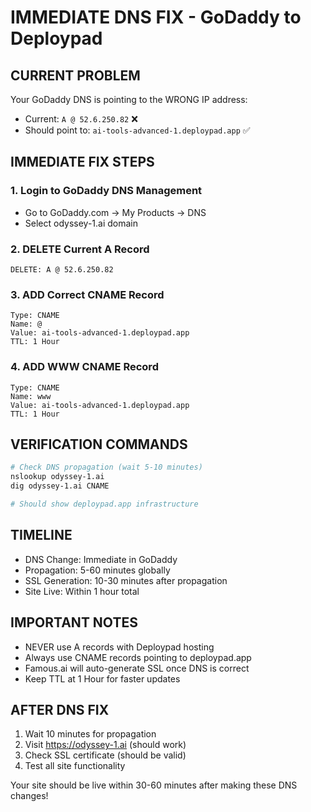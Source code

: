 # IMMEDIATE DNS FIX - GoDaddy to Deploypad

## CURRENT PROBLEM
Your GoDaddy DNS is pointing to the WRONG IP address:
- Current: `A @ 52.6.250.82` ❌
- Should point to: `ai-tools-advanced-1.deploypad.app` ✅

## IMMEDIATE FIX STEPS

### 1. Login to GoDaddy DNS Management
- Go to GoDaddy.com → My Products → DNS
- Select odyssey-1.ai domain

### 2. DELETE Current A Record
```
DELETE: A @ 52.6.250.82
```

### 3. ADD Correct CNAME Record
```
Type: CNAME
Name: @
Value: ai-tools-advanced-1.deploypad.app
TTL: 1 Hour
```

### 4. ADD WWW CNAME Record
```
Type: CNAME  
Name: www
Value: ai-tools-advanced-1.deploypad.app
TTL: 1 Hour
```

## VERIFICATION COMMANDS
```bash
# Check DNS propagation (wait 5-10 minutes)
nslookup odyssey-1.ai
dig odyssey-1.ai CNAME

# Should show deploypad.app infrastructure
```

## TIMELINE
- DNS Change: Immediate in GoDaddy
- Propagation: 5-60 minutes globally
- SSL Generation: 10-30 minutes after propagation
- Site Live: Within 1 hour total

## IMPORTANT NOTES
- NEVER use A records with Deploypad hosting
- Always use CNAME records pointing to deploypad.app
- Famous.ai will auto-generate SSL once DNS is correct
- Keep TTL at 1 Hour for faster updates

## AFTER DNS FIX
1. Wait 10 minutes for propagation
2. Visit https://odyssey-1.ai (should work)
3. Check SSL certificate (should be valid)
4. Test all site functionality

Your site should be live within 30-60 minutes after making these DNS changes!